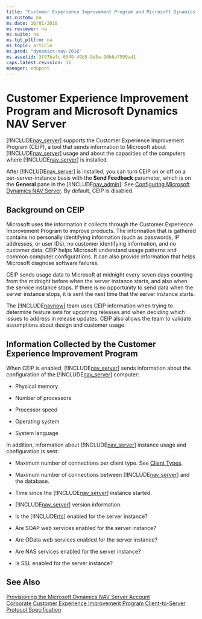 ```yaml
---
title: "Customer Experience Improvement Program and Microsoft Dynamics NAV Server"
ms.custom: na
ms.date: 10/01/2018
ms.reviewer: na
ms.suite: na
ms.tgt_pltfrm: na
ms.topic: article
ms.prod: "dynamics-nav-2018"
ms.assetid: 3f97bafc-0349-49b5-9e5a-90b6a7599ad1
caps.latest.revision: 11
manager: edupont
---
```

# Customer Experience Improvement Program and Microsoft Dynamics NAV Server
[!INCLUDE[nav_server](includes/nav_server_md.md)] supports the Customer Experience Improvement Program \(CEIP\), a tool that sends information to Microsoft about [!INCLUDE[nav_server](includes/nav_server_md.md)] usage and about the capacities of the computers where [!INCLUDE[nav_server](includes/nav_server_md.md)] is installed.  
  
 After [!INCLUDE[nav_server](includes/nav_server_md.md)] is installed, you can turn CEIP on or off on a per-server-instance basis with the **Send Feedback** parameter, which is on the **General** pane in the [!INCLUDE[nav_admin](includes/nav_admin_md.md)]. See [Configuring Microsoft Dynamics NAV Server](Configuring-Microsoft-Dynamics-NAV-Server.md). By default, CEIP is disabled.  
  
## Background on CEIP  
 Microsoft uses the information it collects through the Customer Experience Improvement Program to improve products. The information that is gathered contains no personally identifying information \(such as passwords, IP addresses, or user IDs\), no customer identifying information, and no customer data. CEIP helps Microsoft understand usage patterns and common computer configurations. It can also provide information that helps Microsoft diagnose software failures.  
  
 CEIP sends usage data to Microsoft at midnight every seven days counting from the midnight before when the server instance starts, and also when the service instance stops. If there is no opportunity to send data when the server instance stops, it is sent the next time that the server instance starts.  
  
 The [!INCLUDE[navnow](includes/navnow_md.md)] team uses CEIP information when trying to determine feature sets for upcoming releases and when deciding which issues to address in release updates. CEIP also allows the team to validate assumptions about design and customer usage.  
  
## Information Collected by the Customer Experience Improvement Program  
 When CEIP is enabled, [!INCLUDE[nav_server](includes/nav_server_md.md)] sends information about the configuration of the [!INCLUDE[nav_server](includes/nav_server_md.md)] computer:  
  
-   Physical memory  
  
-   Number of processors  
  
-   Processor speed  
  
-   Operating system  
  
-   System language  
  
 In addition, information about [!INCLUDE[nav_server](includes/nav_server_md.md)] instance usage and configuration is sent:  
  
-   Maximum number of connections per client type. See [Client Types](Client-Types.md).  
  
-   Maximum number of connections between [!INCLUDE[nav_server](includes/nav_server_md.md)] and the database.  
  
-   Time since the [!INCLUDE[nav_server](includes/nav_server_md.md)] instance started.  
  
-   [!INCLUDE[nav_server](includes/nav_server_md.md)] version information.  
  
-   Is the [!INCLUDE[rtc](includes/rtc_md.md)] enabled for the server instance?  
  
-   Are SOAP web services enabled for the server instance?  
  
-   Are OData web services enabled for the server instance?  
  
-   Are NAS services enabled for the server instance?  
  
-   Is SSL enabled for the server instance?  
  
## See Also  
 [Provisioning the Microsoft Dynamics NAV Server Account](Provisioning-the-Microsoft-Dynamics-NAV-Server-Account.md)   
 [Corporate Customer Experience Improvement Program Client-to-Server Protocol Specification](http://go.microsoft.com/fwlink/?LinkId=260878)